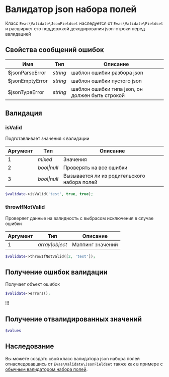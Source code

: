 # Валидатор json набора полей

Класс `Evas\Validate\JsonFieldset` наследуется от `Evas\Validate\Fieldset` и расширяет его поддержкой декодирования json-строки перед валидацией

## Свойства сообщений ошибок
| Имя | Тип | Описание |
|-----|-----|----------|
| $jsonParseError | *string* | шаблон ошибки разбора json |
| $jsonEmptyError | *string* | шаблон ошибки пустого json |
| $jsonTypeError | *string* | шаблон ошибки типа json, он должен быть строкой |

## Валидация

### isValid

Подготавливает значения к валидации

| Аргумент | Тип | Описание |
|-----------|-----|----------|
| 1 | *mixed* | Значения |
| 2 | *bool\|null* | Проверять на все ошибки |
| 3 | *bool\|null* | Вызывается ли из родительского набора полей |

```php
$validate->isValid('test', true, true);
```

### throwIfNotValid

Проверяет данные на валидность с выбрасом исключения в случае ошибки

| Аргумент | Тип | Описание |
|-----------|-----|----------|
| 1 | *array\|object* | Маппинг значений |

```php
$validate->throwIfNotValid([2, 'test']);
```

## Получение ошибок валидации

Получает объект ошибок

```php
$validate->errors();
```

!!!
## Получение отвалидированных значений
```php
$values
```

## Наследование

Вы можете создать свой класс валидатора json набора полей отнаследовавшись от `Evas\Validate\JsonFieldset` также как в примере с [обычным валидатором набора полей](/guide/base/fieldset.html#наследование).

